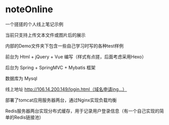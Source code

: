 # noteOnline
一个搓搓的个人线上笔记示例

当前只支持上传文本文件或图片后的展示

内部的Demo文件夹下包含一些自己学习时写的各种test样例

前台为 Html + jQuery + Vue 编写（样式有点搓，后面考虑采用Hexo）

后台为 Spring + SpringMVC + Mybatis 框架

数据库为 Mysql

线上地址 http://106.14.200.149/login.html（域名申请ing...）

部署了tomcat应用服务器两台，通过Nginx实现负载均衡

Redis服务器两台实现分布式缓存，用于记录用户登录信息（有一个自己实现的简单的Redis链接池）
